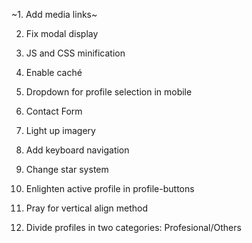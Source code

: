 ~1. Add media links~

2. Fix modal display

3. JS and CSS minification

4. Enable caché

5. Dropdown for profile selection in mobile

6. Contact Form 

7. Light up imagery

8. Add keyboard navigation

9. Change star system

10. Enlighten active profile in profile-buttons

11. Pray for vertical align method

12. Divide profiles in two categories: Profesional/Others
